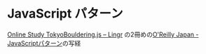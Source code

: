 # JavaScript パターン

[Online Study TokyoBouldering.js – Lingr](http://lingr.com/room/tkbjs "Online Study TokyoBouldering.js – Lingr") の2冊めの[O&#39;Reilly Japan - JavaScriptパターン](http://www.oreilly.co.jp/books/9784873114880/ "O&#39;Reilly Japan - JavaScriptパターン")の写経